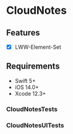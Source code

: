 # CloudNotes

## Features

- [x] LWW-Element-Set

## Requirements
- Swift 5+
- iOS 14.0+
- Xcode 12.3+

### CloudNotesTests
### CloudNotesUITests
